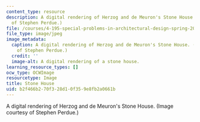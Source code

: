 ```yaml
---
content_type: resource
description: A digital rendering of Herzog and de Meuron's Stone House. (Image courtesy
  of Stephen Perdue.)
file: /courses/4-195-special-problems-in-architectural-design-spring-2005/b2f466b270f328d10f359e8fb2a0661b_4-195s05.jpg
file_type: image/jpeg
image_metadata:
  caption: A digital rendering of Herzog and de Meuron's Stone House. (Image courtesy
    of Stephen Perdue.)
  credit: ''
  image-alt: A digital rendering of a stone house.
learning_resource_types: []
ocw_type: OCWImage
resourcetype: Image
title: Stone House
uid: b2f466b2-70f3-28d1-0f35-9e8fb2a0661b
---
```

A digital rendering of Herzog and de Meuron's Stone House. (Image courtesy of Stephen Perdue.)

